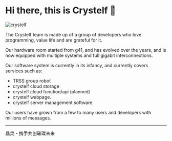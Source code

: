 # Hi there, this is Crystelf 👋

![crystelf](https://github.com/user-attachments/assets/1c2ac79c-1d1e-404c-b42c-849aadc95521)

The Crystelf team is made up of a group of developers who love programming, value life and are grateful for it.

Our hardware room started from g41, and has evolved over the years, and is now equipped with multiple systems and full gigabit interconnections.

Our software system is currently in its infancy, and currently covers services such as:
- TRSS group robot
- crystelf cloud storage
- crystelf cloud function/api (planned)
- crystelf webpage.
- crystelf server management software

Our users have grown from a few to many users and developers with millions of messages.

---

晶灵 - 携手共创璀璨未来

